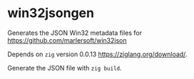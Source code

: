 # win32jsongen

Generates the JSON Win32 metadata files for https://github.com/marlersoft/win32json

Depends on `zig` version 0.0.13 https://ziglang.org/download/.

Generate the JSON file with `zig build`.
